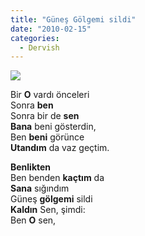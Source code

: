 ```yaml
---
title: "Güneş Gölgemi sildi"
date: "2010-02-15"
categories: 
  - Dervish
---
```


![](/uploads/image/gun.jpg)

Bir **O** vardı önceleri  
Sonra **ben**  
Sonra bir de **sen**  
**Bana** beni gösterdin,  
Ben **beni** görünce  
**Utandım** da vaz geçtim.

**Benlikten**  
Ben benden **kaçtım** da  
**Sana** sığındım  
Güneş **gölgemi** sildi  
**Kaldın** Sen, şimdi:  
Ben **O** sen,
